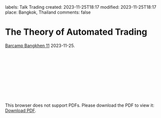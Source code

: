 labels: Talk
        Trading
created: 2023-11-25T18:17
modified: 2023-11-25T18:17
place: Bangkok, Thailand
comments: false

# The Theory of Automated Trading

[Barcamp Bangkhen 11](https://www.facebook.com/Barcampbangkhen) 2023-11-25.

<object data="automated_trading.pdf" type="application/pdf" width="800px" height="600px">
    <embed src="automated_trading.pdf">
        <p>This browser does not support PDFs. Please download the PDF to view it: <a href="automated_trading.pdf">Download PDF</a>.</p>
    </embed>
</object>
